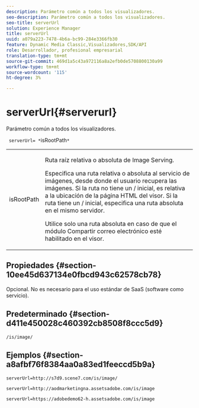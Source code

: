 ```yaml
---
description: Parámetro común a todos los visualizadores.
seo-description: Parámetro común a todos los visualizadores.
seo-title: serverUrl
solution: Experience Manager
title: serverUrl
uuid: a079a223-7478-4b6a-bc99-284e3366fb30
feature: Dynamic Media Classic,Visualizadores,SDK/API
role: Desarrollador, profesional empresarial
translation-type: tm+mt
source-git-commit: 469d1a5c43a972116a8a2efb0de5708800130a99
workflow-type: tm+mt
source-wordcount: '115'
ht-degree: 3%

---
```



# serverUrl{#serverurl}

Parámetro común a todos los visualizadores.

` serverUrl= *`isRootPath`*`

<table id="table_9B98C97485DD4DEB8A6ECBCE8DF6B886"> 
 <tbody> 
  <tr> 
   <td colname="col1"> <p> <span class="codeph"> <span class="varname"> isRootPath</span> </span> </p> </td> 
   <td colname="col2"> <p>Ruta raíz relativa o absoluta de Image Serving. </p> <p> Especifica una ruta relativa o absoluta al servicio de imágenes, desde donde el usuario recupera las imágenes. Si la ruta no tiene un <span class="filepath"> /</span> inicial, es relativa a la ubicación de la página HTML del visor. Si la ruta tiene un <span class="filepath"> /</span> inicial, especifica una ruta absoluta en el mismo servidor. </p> <p> Utilice solo una ruta absoluta en caso de que el módulo Compartir correo electrónico esté habilitado en el visor. </p> </td> 
  </tr> 
 </tbody> 
</table>

## Propiedades {#section-10ee45d637134e0fbcd943c62578cb78}

Opcional. No es necesario para el uso estándar de SaaS (software como servicio).

## Predeterminado {#section-d411e450028c460392cb8508f8ccc5d9}

`/is/image/`

## Ejemplos {#section-a8afbf76f8384aa0a83ed1feeccd5b9a}

```
serverUrl=http://s7d9.scene7.com/is/image/
```

```
serverUrl=http://aodmarketingna.assetsadobe.com/is/image
```

```
serverUrl=https://adobedemo62-h.assetsadobe.com/is/image
```

